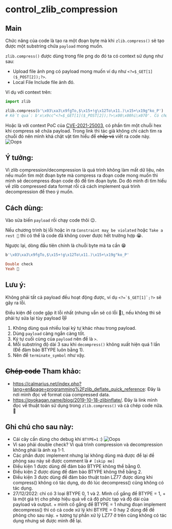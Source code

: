 # control_zlib_compression

## Main
Chức năng của code là tạo ra một đoạn byte mà khi `zlib.compress()` sẽ tạo được một substring chứa `payload` mong muốn. 

`zlib.compress()` được dùng trong file png do đó ta có context sử dụng như sau:
- Upload file ảnh png có payload mong muốn ví dụ như `<?=$_GET[1]($_POST[2]);?>`.
- Local File Include file ảnh đó.

Ví dụ với context trên:

```python
import zlib

zlib.compress(b'\x03\xa3\x9fgTo,$\x15+!g\x12To\x11.)\x15+\x19g"ko_P') 
# Kết quả: b'x\x9cc^<?=$_GET[1]($_POST[2]);?>\x00\x00hi\x070'. Có chứa '<?=$_GET[1]($_POST[2]);?>'
```

Hoặc là với context PoC của [CVE-2021-25003](https://wpscan.com/vulnerability/5c21ad35-b2fb-4a51-858f-8ffff685de4a), có phần tìm một chuỗi hex khi compress sẽ chứa payload. Trong link thì tác giả không chỉ cách tìm ra chuỗi đó nên mình khá chật vật tìm hiểu để ~~chắp vá~~ viết ra code này.
![Oops](https://user-images.githubusercontent.com/91038460/209658753-5f66c4c3-f8af-4540-9929-31d55a990e85.png)

## Ý tưởng:
Vì zlib compression/decompression là quá trình không làm mất dữ liệu, nên nếu muốn tìm một đoạn byte mà compress ra đoạn code mong muốn thì mình sẽ decompress đoạn code đó để tìm đoạn byte. Do đó mình đi tìm hiểu về zlib compressed data format rồi cả cách implement quá trình decompression để theo ý muốn.

## Cách dùng:
Vào sửa biến `payload` rồi chạy code thôi 😉.

Nếu chương trình bị lỗi hoặc in ra `Constraint may be violated` hoặc `Take a rest 🤕` thì có thể là code đã không cover được hết trường hợp 😭.

Ngược lại, dòng đầu tiên chính là chuỗi byte mà ta cần 😁

```Ruby
b'\x03\xa3\x9fgTo,$\x15+!g\x12To\x11.)\x15+\x19g"ko_P'

Double check
Yeah 🙂
```

## Lưu ý:
Không phải tất cả payload đều hoạt động được, ví dụ ``<?=`$_GET[1]`;?>`` sẽ gây ra lỗi.

Điều kiện để code gặp ít lỗi nhất (nhưng vẫn sẽ có lỗi 🥲), nếu không thì sẽ phải tự sửa lại tùy payload 😿
1. Không dùng quá nhiều loại ký tự khác nhau trong payload.
2. Dùng `payload` càng ngắn càng tốt.
3. Ký tự cuối cùng của `payload` nên để là `>`.
4. Mỗi substring độ dài 3 sau khi `decompress()` không xuất hiện quá 1 lần (Để đảm bảo BTYPE luôn bằng 1).
5. Nên để `terminate_symbol` như vậy.

## ~~Chép code~~ Tham khảo:
- https://calmarius.net/index.php?lang=en&page=programming%2Fzlib_deflate_quick_reference: Đây là nơi mình đọc về format của compressed data.
- https://pyokagan.name/blog/2019-10-18-zlibinflate/. Đây là link mình đọc về thuật toán sử dụng trong `zlib.compress()` và cả chép code nữa. 🦫

## Ghi chú cho sau này:
- Cái cây cần dùng cho debug khi `BTYPE=1` :)
![Oops](https://user-images.githubusercontent.com/91038460/209665780-a1483101-f2f8-4e34-a07e-ac95989c238a.png)
- Vì sao phải double check? Vì quá trình compression và decompression không phải là ánh xạ 1-1.
- Các phần được implement nhưng lại không dùng mà được để lại đề phòng sau này sẽ được comment là `# [skip me]`
- Điều kiện 1 được dùng để đảm bảo BTYPE không thể bằng 0.
- Điều kiện 2 được dùng để đảm bảo BTYPE không thể bằng 2.
- Điều kiện 3 được dùng để đảm bảo thuật toán LZ77 được dùng khi compress() không có tác dụng, do đó lúc decompress() cũng không có tác dụng.
- 27/12/2022: chỉ có 3 loại BTYPE 0, 1 và 2. Mình cố gắng để BTYPE = 1, 
      + là một giá trị cho phép hiệu quả về cả độ phức tạp và độ dài của payload và output.
      + mình cố gắng để BTYPE = 1 nhưng đoạn implement decompress() thì có cả code xử lý khi BTYPE = 0 hay 2 dùng để đề phòng cho sau này.
      + tương tự phần xử lý LZ77 ở trên cũng không có tác dụng nhưng sẽ được mình để lại.
